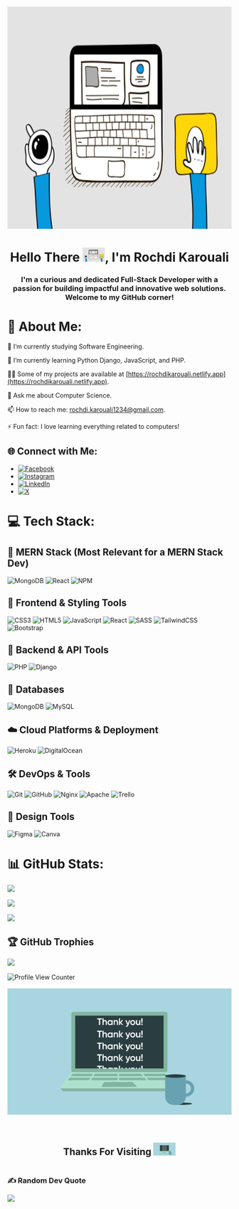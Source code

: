 <img src="./assets/web.gif" width="1000" height="500"/>

<h1 align="center">Hello There <img src="./assets/web.gif" width="50px" style="display:inline-block;">, I'm Rochdi Karouali</h1>
<h3 align="center">I'm a curious and dedicated Full-Stack Developer with a passion for building impactful and innovative web solutions. Welcome to my GitHub corner!</h3>

# 💫 About Me:

🔭 I’m currently studying Software Engineering.

🌱 I’m currently learning Python Django, JavaScript, and PHP.

👨‍💻 Some of my projects are available at [https://rochdikarouali.netlify.app](https://rochdikarouali.netlify.app).

💬 Ask me about Computer Science.

📫 How to reach me: rochdi.karouali1234@gmail.com.

⚡ Fun fact: I love learning everything related to computers!



## 🌐 Connect with Me:

- [![Facebook](https://img.shields.io/badge/Follow%20on-Facebook-blue?style=flat-square&logo=facebook&logoColor=white)](https://www.facebook.com/profile.php?id=100069384085540)
- [![Instagram](https://img.shields.io/badge/Follow%20on-Instagram-E4405F?style=flat-square&logo=instagram&logoColor=white)](https://www.instagram.com/its_rochdiii/)
- [![LinkedIn](https://img.shields.io/badge/Connect%20on-LinkedIn-0A66C2?style=flat-square&logo=linkedin&logoColor=white)](https://www.linkedin.com/in/rochdi-karouali-81a124279/)
- [![X](https://img.shields.io/badge/Follow%20on-X-1DA1F2?style=flat-square&logo=x&logoColor=white)](https://x.com/rochdi_karouali)




# 💻 Tech Stack:

## 🚀 MERN Stack (Most Relevant for a MERN Stack Dev)
![MongoDB](https://img.shields.io/badge/MongoDB-%234ea94b.svg?style=for-the-badge&logo=mongodb&logoColor=white) 
![React](https://img.shields.io/badge/react-%2320232a.svg?style=for-the-badge&logo=react&logoColor=%2361DAFB) 
![NPM](https://img.shields.io/badge/NPM-%23CB3837.svg?style=for-the-badge&logo=npm&logoColor=white)

## 🎨 Frontend & Styling Tools
![CSS3](https://img.shields.io/badge/css3-%231572B6.svg?style=for-the-badge&logo=css3&logoColor=white) 
![HTML5](https://img.shields.io/badge/html5-%23E34F26.svg?style=for-the-badge&logo=html5&logoColor=white) 
![JavaScript](https://img.shields.io/badge/javascript-%23323330.svg?style=for-the-badge&logo=javascript&logoColor=%23F7DF1E) 
![React](https://img.shields.io/badge/react-%2320232a.svg?style=for-the-badge&logo=react&logoColor=%2361DAFB) 
![SASS](https://img.shields.io/badge/SASS-hotpink.svg?style=for-the-badge&logo=SASS&logoColor=white) 
![TailwindCSS](https://img.shields.io/badge/tailwindcss-%2338B2AC.svg?style=for-the-badge&logo=tailwind-css&logoColor=white) 
![Bootstrap](https://img.shields.io/badge/bootstrap-%238511FA.svg?style=for-the-badge&logo=bootstrap&logoColor=white)

## 📡 Backend & API Tools
![PHP](https://img.shields.io/badge/php-%23777BB4.svg?style=for-the-badge&logo=php&logoColor=white) 
![Django](https://img.shields.io/badge/django-%23092E20.svg?style=for-the-badge&logo=django&logoColor=white) 

## 💾 Databases
![MongoDB](https://img.shields.io/badge/MongoDB-%234ea94b.svg?style=for-the-badge&logo=mongodb&logoColor=white) 
![MySQL](https://img.shields.io/badge/mysql-4479A1.svg?style=for-the-badge&logo=mysql&logoColor=white)

## ☁️ Cloud Platforms & Deployment
![Heroku](https://img.shields.io/badge/heroku-%23430098.svg?style=for-the-badge&logo=heroku&logoColor=white) 
![DigitalOcean](https://img.shields.io/badge/DigitalOcean-%230167ff.svg?style=for-the-badge&logo=digitalOcean&logoColor=white)

## 🛠️ DevOps & Tools
![Git](https://img.shields.io/badge/git-%23F05033.svg?style=for-the-badge&logo=git&logoColor=white) 
![GitHub](https://img.shields.io/badge/github-%23121011.svg?style=for-the-badge&logo=github&logoColor=white) 
![Nginx](https://img.shields.io/badge/nginx-%23009639.svg?style=for-the-badge&logo=nginx&logoColor=white) 
![Apache](https://img.shields.io/badge/apache-%23D42029.svg?style=for-the-badge&logo=apache&logoColor=white) 
![Trello](https://img.shields.io/badge/Trello-%23026AA7.svg?style=for-the-badge&logo=Trello&logoColor=white)

## 🎨 Design Tools
![Figma](https://img.shields.io/badge/Figma-%23F24E1E.svg?style=for-the-badge&logo=figma&logoColor=white)
![Canva](https://img.shields.io/badge/Canva-%2300C4CC.svg?style=for-the-badge&logo=Canva&logoColor=white) 



# 📊 GitHub Stats:
![](https://github-readme-stats.vercel.app/api/top-langs/?username=Rochdi7&theme=radical&hide_border=true&include_all_commits=true&count_private=false&layout=compact)
<br>

![](https://github-readme-stats.vercel.app/api?username=Rochdi7&theme=radical&hide_border=true&include_all_commits=false&count_private=false)<br/>

![](https://github-readme-streak-stats.herokuapp.com/?user=Rochdi7&theme=radical&hide_border=true)<br/>

## 🏆 GitHub Trophies
![](https://github-profile-trophy.vercel.app/?username=Rochdi7&theme=radical&no-frame=true&no-bg=true&margin-w=4)

![Profile View Counter](https://komarev.com/ghpvc/?username=Rochdi7&style=for-the-badge&color=32CD7C&label=Profile%20Views&logo=github&logoColor=white&labelColor=FFCC00)
<br>
<br>
<img src="./assets/thanks.gif" width="1000px"><br>
<br>
<div style="display:flex;align-items:center;justify-content:space-evenly;width:100%">
<h2>Thanks For Visiting <img src="./assets/thanks.gif" width="50px" style="display:inline-block;"> </h2>
</div>

### ✍️ Random Dev Quote
![](https://quotes-github-readme.vercel.app/api?type=vertical&theme=dark)

